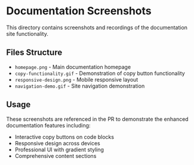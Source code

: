 # Documentation Screenshots

This directory contains screenshots and recordings of the documentation site functionality.

## Files Structure
- `homepage.png` - Main documentation homepage
- `copy-functionality.gif` - Demonstration of copy button functionality
- `responsive-design.png` - Mobile responsive layout
- `navigation-demo.gif` - Site navigation demonstration

## Usage
These screenshots are referenced in the PR to demonstrate the enhanced documentation features including:
- Interactive copy buttons on code blocks
- Responsive design across devices
- Professional UI with gradient styling
- Comprehensive content sections